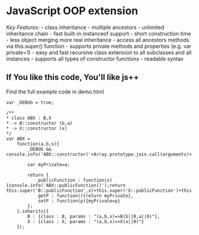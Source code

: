 JavaScript OOP extension
========================
*Key Features:*
	- class inheritance
	- multiple ancestors
 	- unlimited inheritance chain
	- fast built-in instanceof support
	- short construction time - less object merging more real inheritance
	- access all ancestors methods via this.super() function
	- supports private methods and properties (e.g. var private=1)
	- easy and fast recursive class extension to all subclasses and all instances
	- supports all types of constructor functions
	- readable syntax


## If You like this code, You'll like js++

Find the full example code in demo.html

	var _DEBUG = true;

	/**
	* class ABX : B,X
	* -> B::constructor (b,a)
	* -> X::constructor (x)
	*/
	var ABX = 
		function(a,b,x){
			_DEBUG && console.info('ABX::constructor('+Array.prototype.join.call(arguments)+')');

			var myPrivate=a;

			return {
				publicFunction : function(x){console.info('ABX::publicFunction()');return this.super('B::publicFunction',x)+this.super('X::publicFunction')+this.getP()},
				getP : function(){return myPrivate},
				setP : function(p){myPrivate=p}
			};
		}.inherits({
			B : {class : B, params : "(a,b,x)=>B(b||0,a||0)"},
			X : {class : X, params : "(a,b,x)=>X(x||0)"}
		});